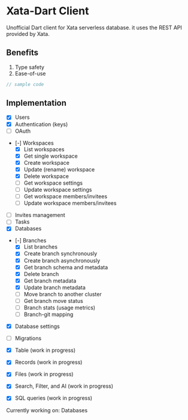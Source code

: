 # Xata-Dart Client

Unofficial Dart client for Xata serverless database. it uses the REST API provided by Xata.

## Benefits
1. Type safety
2. Ease-of-use


```dart
// sample code
```


## Implementation
- [x] Users
- [x] Authentication (keys)
- [ ] OAuth
- [-] Workspaces
    - [x] List workspaces
    - [x] Get single workspace
    - [x] Create workspace
    - [x] Update (rename) workspace
    - [x] Delete workspace
    - [ ] Get workspace settings
    - [ ] Update workspace settings
    - [ ] Get workspace members/invitees
    - [ ] Update workspace members/invitees
- [ ] Invites management
- [ ] Tasks
- [x] Databases
- [-] Branches
    - [x] List branches
    - [x] Create branch synchronously
    - [x] Create branch asynchronously
    - [x] Get branch schema and metadata
    - [x] Delete branch
    - [x] Get branch metadata
    - [x] Update branch metadata
    - [ ] Move branch to another cluster
    - [ ] Get branch move status
    - [ ] Branch stats (usage metrics)
    - [ ] Branch-git mapping
- [x] Database settings
- [ ] Migrations
- [x] Table (work in progress)
- [x] Records (work in progress)
- [x] Files (work in progress)
- [x] Search, Filter, and AI (work in progress)
- [x] SQL queries (work in progress)




Currently working on: Databases